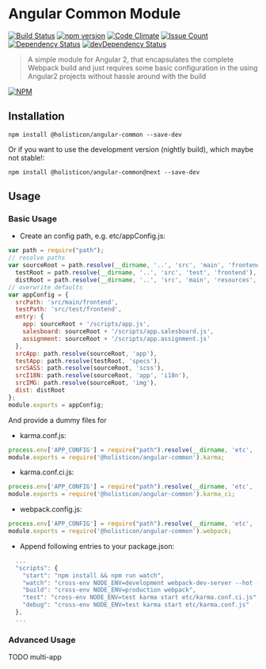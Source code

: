 # Angular Common Module

[![Build Status](https://travis-ci.org/holisticon/angular-common.svg?branch=master)](https://travis-ci.org/holisticon/angular-common)
[![npm version](https://badge.fury.io/js/%40holisticon%2Fangular-common.svg)](https://badge.fury.io/js/%40holisticon%2Fangular-common)
[![Code Climate](https://codeclimate.com/github/holisticon/angular-common/badges/gpa.svg)](https://codeclimate.com/github/holisticon/angular-common) 
[![Issue Count](https://codeclimate.com/github/holisticon/angular-common/badges/issue_count.svg)](https://codeclimate.com/github/holisticon/angular-common) 
[![Dependency Status](https://david-dm.org/holisticon/angular-common.svg)](https://david-dm.org/holisticon/angular-common) 
[![devDependency Status](https://david-dm.org/holisticon/angular-common/dev-status.svg)](https://david-dm.org/holisticon/angular-common#info=devDependencies)

> A simple module for Angular 2, that encapsulates the complete Webpack build and just requires some basic configuration in the using Angular2 projects without hassle around with the build

[![NPM](https://nodei.co/npm/@holisticon/angular-common.png?downloads=true&downloadRank=true&stars=true)](https://nodei.co/npm/@holisticon/angular-common/)

## Installation

```
npm install @holisticon/angular-common --save-dev
```

Or if you want to use the development version (nightly build), which maybe not stable!:

```
npm install @holisticon/angular-common@next --save-dev
```
## Usage

### Basic Usage
* Create an config path, e.g. etc/appConfig.js:
```javascript
var path = require("path");
// resolve paths
var sourceRoot = path.resolve(__dirname, '..', 'src', 'main', 'frontend'),
  testRoot = path.resolve(__dirname, '..', 'src', 'test', 'frontend'),
  distRoot = path.resolve(__dirname, '..', 'src', 'main', 'resources', 'static');
// overwrite defaults
var appConfig = {
  srcPath: 'src/main/frontend',
  testPath: 'src/test/frontend',
  entry: {
    app: sourceRoot + '/scripts/app.js',
    salesboard: sourceRoot + '/scripts/app.salesboard.js',
    assignment: sourceRoot + '/scripts/app.assignment.js'
  },
  srcApp: path.resolve(sourceRoot, 'app'),
  testApp: path.resolve(testRoot, 'specs'),
  srcSASS: path.resolve(sourceRoot, 'scss'),
  srcI18N: path.resolve(sourceRoot, 'app', 'i18n'),
  srcIMG: path.resolve(sourceRoot, 'img'),
  dist: distRoot
};
module.exports = appConfig;

```
And provide a dummy files for
* karma.conf.js:
```javascript
process.env['APP_CONFIG'] = require("path").resolve(__dirname, 'etc', 'appConfig.js');
module.exports = require('@holisticon/angular-common').karma;
```
* karma.conf.ci.js:
```javascript
process.env['APP_CONFIG'] = require("path").resolve(__dirname, 'etc', 'appConfig.js');
module.exports = require('@holisticon/angular-common').karma_ci;
```
* webpack.config.js:
```javascript
process.env['APP_CONFIG'] = require("path").resolve(__dirname, 'etc', 'appConfig.js');
module.exports = require('@holisticon/angular-common').webpack;
```
* Append following entries to your package.json:
```javascript
  ...
  "scripts": {
    "start": "npm install && npm run watch",
    "watch": "cross-env NODE_ENV=development webpack-dev-server --hot --inline --colors --progress --display-error-details --port 3000 ",
    "build": "cross-env NODE_ENV=production webpack",
    "test": "cross-env NODE_ENV=test karma start etc/karma.conf.ci.js",
    "debug": "cross-env NODE_ENV=test karma start etc/karma.conf.js"
  },
  ...
```

### Advanced Usage

TODO multi-app

